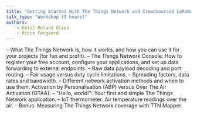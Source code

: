 ```yaml
---
title: "Getting Started With The Things Network and Crowdsourced LoRaWAN"
talk_type: "Workshop (3 hours)"
authors:
    - Ketil Moland Olsen
    - Ricco Førgaard
---
```

– What The Things Network is, how it works, and how you can use it for your projects (for fun and profit).
– The Things Network Console: How to register your free account, configure your applications, and set up data forwarding to external endpoints.
– Raw data payload decoding and port routing.
– Fair usage versus duty cycle limitations.
– Spreading factors, data rates and bandwidth.
– Different network activation methods and when to use them: Activation by Personalisation (ABP) versus Over The Air Activation (OTAA).
– "Hello, world!": Your first and simple The Things Network application.
– IoT thermometer: Air temperature readings over the air.
– Bonus: Measuring  The Things Network coverage with TTN Mapper.
